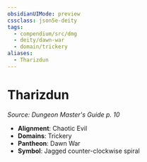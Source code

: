 ```yaml
---
obsidianUIMode: preview
cssclass: json5e-deity
tags:
  - compendium/src/dmg
  - deity/dawn-war
  - domain/trickery
aliases:
  - Tharizdun
---
```

# Tharizdun
*Source: Dungeon Master's Guide p. 10* 

- **Alignment**: Chaotic Evil
- **Domains**: Trickery
- **Pantheon**: Dawn War
- **Symbol**: Jagged counter-clockwise spiral